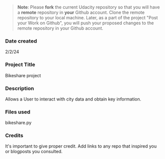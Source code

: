>**Note**: Please **fork** the current Udacity repository so that you will have a **remote** repository in **your** Github account. Clone the remote repository to your local machine. Later, as a part of the project "Post your Work on Github", you will push your proposed changes to the remote repository in your Github account.

### Date created 
2/2/24

### Project Title
Bikeshare project

### Description
Allows a User to interact with city data and obtain key information.

### Files used
bikeshare.py

### Credits
It's important to give proper credit. Add links to any repo that inspired you or blogposts you consulted.

